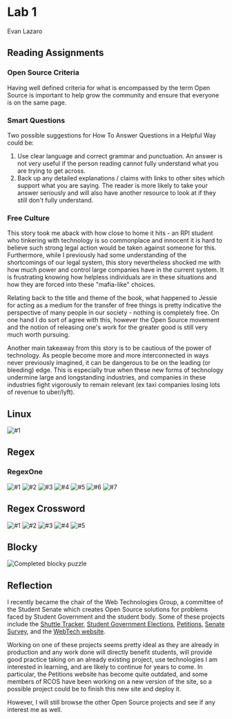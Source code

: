 # Lab 1

Evan Lazaro

## Reading Assignments

### Open Source Criteria

Having well defined criteria for what is encompassed by the term Open Source is important to help grow the community and ensure that everyone is on the same page.

### Smart Questions

Two possible suggestions for How To Answer Questions in a Helpful Way could be:

1. Use clear language and correct grammar and punctuation. An answer is not very useful if the person reading cannot fully understand what you are trying to get across.
2. Back up any detailed explanations / claims with links to other sites which support what you are saying. The reader is more likely to take your answer seriously and will also have another resource to look at if they still don't fully understand.

### Free Culture
This story took me aback with how close to home it hits - an RPI student who tinkering with technology is so commonplace and innocent it is hard to believe such strong legal action would be taken against someone for this. Furthermore, while I previously had some understanding of the shortcomings of our legal system, this story nevertheless shocked me with how much power and control large companies have in the current system. It is frustrating knowing how helpless individuals are in these situations and how they are forced into these "mafia-like" choices.

Relating back to the title and theme of the book, what happened to Jessie for acting as a medium for the transfer of free things is pretty indicative the perspective of many people in our society - nothing is completely free. On one hand I do sort of agree with this, however the Open Source movement and the notion of releasing one's work for the greater good is still very much worth pursuing.

Another main takeaway from this story is to be cautious of the power of technology. As people become more and more interconnected in ways never previously imagined, it can be dangerous to be on the leading (or bleeding) edge. This is especially true when these new forms of technology undermine large and longstanding industries, and companies in these industries fight vigorously to remain relevant (ex taxi companies losing lots of revenue to uber/lyft).

## Linux

![#1](Resources/tree.png)

## Regex

### RegexOne

![#1](Resources/1.PNG)
![#2](Resources/2.PNG)
![#3](Resources/3.PNG)
![#4](Resources/4.PNG)
![#5](Resources/5.PNG)
![#6](Resources/6.PNG)
![#7](Resources/7.PNG)

## Regex Crossword

![#1](Resources/c1.PNG)
![#2](Resources/c2.PNG)
![#3](Resources/c3.PNG)
![#4](Resources/c4.PNG)
![#5](Resources/c5.PNG)

## Blocky

![Completed blocky puzzle](Resources/blocky.PNG)

## Reflection

I recently became the chair of the Web Technologies Group, a committee of the Student Senate which creates Open Source solutions for problems faced by Student Government and the student body. Some of these projects include the [Shuttle Tracker](https://shuttles.rpi.edu/), [Student Government Elections](https://elections.union.rpi.edu/), [Petitions](https://petitions.union.rpi.edu/), [Senate Survey](https://surveys.union.rpi.edu/), and the [WebTech website](https://webtech.union.rpi.edu/).

Working on one of these projects seems pretty ideal as they are already in production and any work done will directly benefit students, will provide good practice taking on an already existing project, use technologies I am interested in learning, and are likely to continue for years to come. In particular, the Petitions website has become quite outdated, and some members of RCOS have been working on a new version of the site, so a possible project could be to finish this new site and deploy it.

However, I will still browse the other Open Source projects and see if any interest me as well.
